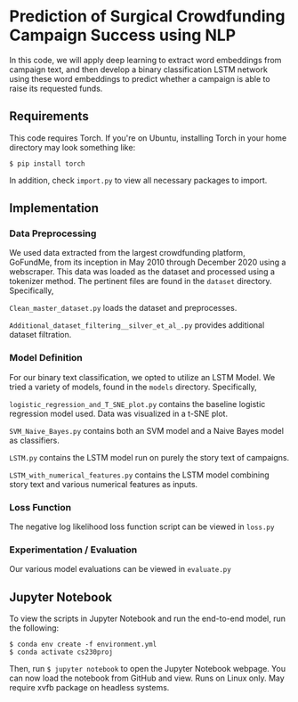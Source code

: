 # Prediction of Surgical Crowdfunding Campaign Success using NLP

In this code, we will apply deep learning to extract word embeddings from campaign text, and then
develop a binary classification LSTM network using these word embeddings to
predict whether a campaign is able to raise its requested funds.

## Requirements
This code requires Torch. If you're on Ubuntu, installing Torch in your home directory may look something like: 

```
$ pip install torch
```

In addition, check ```import.py``` to view all necessary packages to import.  
 
 
 
 
## Implementation
### Data Preprocessing
We used data extracted from the largest crowdfunding platform, GoFundMe, from its inception
in May 2010 through December 2020 using a webscraper. This data was loaded as the dataset and processed 
using a tokenizer method. The pertinent files are found in the ```dataset``` directory. 
Specifically,  

```Clean_master_dataset.py``` loads the dataset and preprocesses.  

```Additional_dataset_filtering__silver_et_al_.py``` provides additional dataset filtration. 


### Model Definition 
For our binary text classification, we opted to utilize an LSTM Model. We tried a variety of models, found in the ```models``` directory. 
Specifically, 

```logistic_regression_and_T_SNE_plot.py``` contains the baseline logistic regression model used. Data was visualized in a t-SNE plot. 

```SVM_Naive_Bayes.py``` contains both an SVM model and a Naive Bayes model as classifiers. 

```LSTM.py``` contains the LSTM model run on purely the story text of campaigns. 

```LSTM_with_numerical_features.py``` contains the LSTM model combining story text and various numerical features as inputs.

### Loss Function
The negative log likelihood loss function script can be viewed in ```loss.py```

### Experimentation / Evaluation 
Our various model evaluations can be viewed in ```evaluate.py```

## Jupyter Notebook
To view the scripts in Jupyter Notebook and run the end-to-end model, run the following: 
```
$ conda env create -f environment.yml
$ conda activate cs230proj 
```
Then, run ```$ jupyter notebook``` to open the Jupyter Notebook webpage. You can now load the notebook from GitHub and view. 
Runs on Linux only. May require xvfb package on headless systems.

